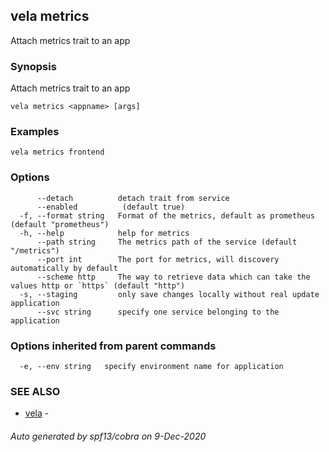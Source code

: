 ## vela metrics

Attach metrics trait to an app

### Synopsis

Attach metrics trait to an app

```
vela metrics <appname> [args]
```

### Examples

```
vela metrics frontend
```

### Options

```
      --detach          detach trait from service
      --enabled          (default true)
  -f, --format string   Format of the metrics, default as prometheus (default "prometheus")
  -h, --help            help for metrics
      --path string     The metrics path of the service (default "/metrics")
      --port int        The port for metrics, will discovery automatically by default
      --scheme http     The way to retrieve data which can take the values http or `https` (default "http")
  -s, --staging         only save changes locally without real update application
      --svc string      specify one service belonging to the application
```

### Options inherited from parent commands

```
  -e, --env string   specify environment name for application
```

### SEE ALSO

* [vela](vela.md)	 - 

###### Auto generated by spf13/cobra on 9-Dec-2020
